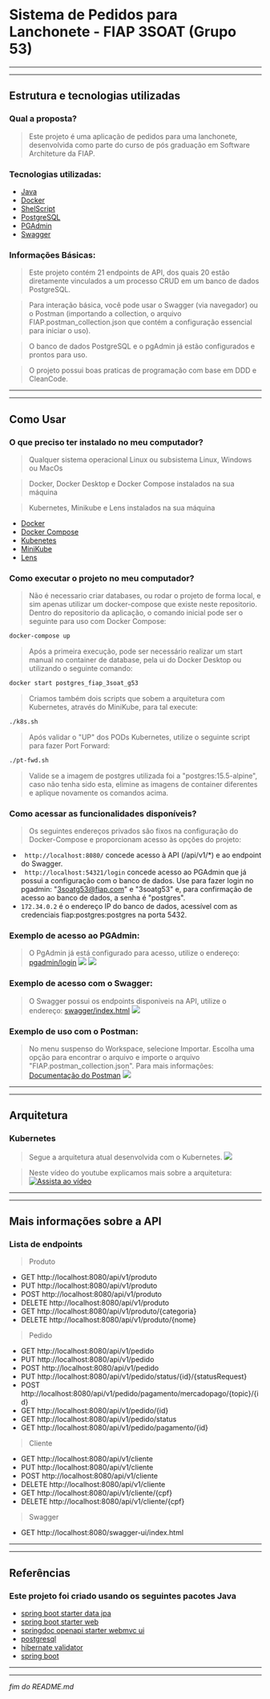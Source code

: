 # Sistema de Pedidos para Lanchonete - FIAP 3SOAT (Grupo 53)
---
---
## Estrutura e tecnologias utilizadas
### Qual a proposta?
>Este projeto é uma aplicação de pedidos para uma lanchonete, desenvolvida como parte do curso de pós graduação em Software Architeture da FIAP.

### Tecnologias utilizadas:
- [Java](https://dev.java/learn/)
- [Docker](https://docs.docker.com/get-started/)
- [ShelScript](https://www.shellscript.sh/)
- [PostgreSQL](https://www.postgresql.org/about/)
- [PGAdmin](https://www.pgadmin.org/docs/)
- [Swagger](https://swagger.io/solutions/api-documentation/)

### Informações Básicas:
> Este projeto contém 21 endpoints de API, dos quais 20 estão diretamente vinculados a um processo CRUD em um banco de dados PostgreSQL.

> Para interação básica, você pode usar o Swagger (via navegador) ou o Postman (importando a collection, o arquivo FIAP.postman_collection.json que contém a configuração essencial para iniciar o uso).

> O banco de dados PostgreSQL e o pgAdmin já estão configurados e prontos para uso.

> O projeto possui boas praticas de programação com base em DDD e CleanCode.

---
---
## Como Usar
### O que preciso ter instalado no meu computador?
> Qualquer sistema operacional Linux ou subsistema Linux, Windows ou MacOs

> Docker, Docker Desktop e Docker Compose instalados na sua máquina

> Kubernetes, Minikube e Lens instalados na sua máquina

- [Docker](https://docs.docker.com/get-started/)
- [Docker Compose](https://docs.docker.com/compose/install/)
- [Kubenetes](https://kubernetes.io/pt-br/docs/setup/)
- [MiniKube](https://minikube.sigs.k8s.io/docs/start/)
- [Lens](https://k8slens.dev/)

### Como executar o projeto no meu computador?
> Não é necessario criar databases, ou rodar o projeto de forma local, e sim apenas utilizar um docker-compose que existe neste repositorio.
> Dentro do repositorio da aplicação, o comando inicial pode ser o seguinte para uso com Docker Compose:
```sh
docker-compose up
``````
> Após a primeira execução, pode ser necessário realizar um start manual no container de database, pela ui do Docker Desktop ou utilizando o seguinte comando:
```sh
docker start postgres_fiap_3soat_g53
```
> Criamos também dois scripts que sobem a arquitetura com Kubernetes, através do MiniKube, para tal execute:
```sh
./k8s.sh
``````
> Após validar o "UP" dos PODs Kubernetes, utilize o seguinte script para fazer Port Forward:
```sh
./pt-fwd.sh
``````
> Valide se a imagem de postgres utilizada foi a "postgres:15.5-alpine", caso não tenha sido esta, elimine as imagens de container diferentes e aplique novamente os comandos acima.

### Como acessar as funcionalidades disponíveis?
> Os seguintes endereços privados são fixos na configuração do Docker-Compose e proporcionam acesso às opções do projeto:

- ``` http://localhost:8080/``` concede acesso à API (/api/v1/*) e ao endpoint do Swagger.
- ``` http://localhost:54321/login``` concede acesso ao PGAdmin que já possui a configuração com o banco de dados. Use para fazer login no pgadmin: "3soatg53@fiap.com" e "3soatg53" e, para confirmação de acesso ao banco de dados, a senha é "postgres".
- ``` 172.34.0.2 ``` é o endereço IP do banco de dados, acessível com as credenciais fiap:postgres:postgres na porta 5432.
### Exemplo de acesso ao PGAdmin:
> O PgAdmin já está configurado para acesso, utilize o endereço: [pgadmin/login](http://localhost:54321/login)
![](/img/pgadmin1.png)
![](/img/pgadmin2.png)
### Exemplo de acesso com o Swagger:
> O Swagger possui os endpoints disponiveis na API, utilize o endereço: [swagger/index.html](http://localhost:8080/swagger-ui/index.html)
![](/img/swagger.png)
### Exemplo de uso com o Postman:
> No menu suspenso do Workspace, selecione Importar. Escolha uma opção para encontrar o arquivo e importe o arquivo "FIAP.postman_collection.json".
> Para mais informações: [Documentação do Postman](https://learning.postman.com/docs/introduction/overview/)
![](/img/postman.png)

---
---
## Arquitetura
### Kubernetes
> Segue a arquitetura atual desenvolvida com o Kubernetes.
![](/img/kubernetes.png)

> Neste vídeo do youtube explicamos mais sobre a arquitetura:
[![Assista ao vídeo](/img/youtube.png)](https://www.youtube.com/watch?v=E8MHnRbv1Y8)

---
---
## Mais informações sobre a API
### Lista de endpoints
> Produto
- GET http://localhost:8080/api/v1/produto
- PUT http://localhost:8080/api/v1/produto
- POST http://localhost:8080/api/v1/produto
- DELETE http://localhost:8080/api/v1/produto
- GET http://localhost:8080/api/v1/produto/{categoria}
- DELETE http://localhost:8080/api/v1/produto/{nome}
> Pedido
- GET http://localhost:8080/api/v1/pedido
- PUT http://localhost:8080/api/v1/pedido
- POST http://localhost:8080/api/v1/pedido
- PUT http://localhost:8080/api/v1/pedido/status/{id}/{statusRequest}
- POST http://localhost:8080/api/v1/pedido/pagamento/mercadopago/{topic}/{id}
- GET http://localhost:8080/api/v1/pedido/{id}
- GET http://localhost:8080/api/v1/pedido/status
- GET http://localhost:8080/api/v1/pedido/pagamento/{id}
> Cliente
- GET http://localhost:8080/api/v1/cliente
- PUT http://localhost:8080/api/v1/cliente
- POST http://localhost:8080/api/v1/cliente
- DELETE http://localhost:8080/api/v1/cliente
- GET http://localhost:8080/api/v1/cliente/{cpf}
- DELETE http://localhost:8080/api/v1/cliente/{cpf}
> Swagger
- GET http://localhost:8080/swagger-ui/index.html
---
---
## Referências
### Este projeto foi criado usando os seguintes pacotes Java
- [spring boot starter data jpa](https://mvnrepository.com/artifact/org.springframework.boot/spring-boot-starter-data-jpa)
- [spring boot starter web](https://mvnrepository.com/artifact/org.springframework.boot/spring-boot-starter-web)
- [springdoc openapi starter webmvc ui](https://mvnrepository.com/artifact/org.springdoc/springdoc-openapi-starter-webmvc-ui)
- [postgresql](https://mvnrepository.com/artifact/org.postgresql/postgresql)
- [hibernate validator](https://mvnrepository.com/artifact/org.hibernate.validator/hibernate-validator)
- [spring boot](https://spring.io/projects/spring-boot/)

---
---
_fim do README.md_
